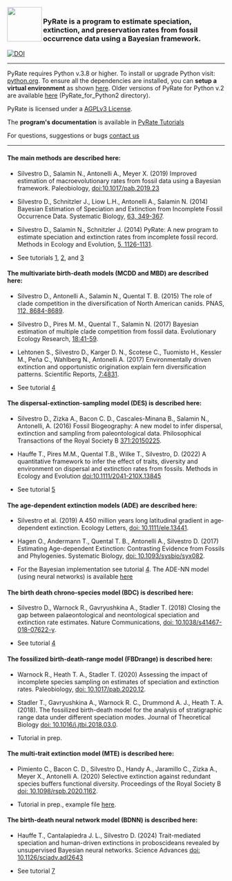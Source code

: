 <img src="https://github.com/dsilvestro/PyRate/blob/master/pyrate_lib/PyRate_logo1024.png" align="left" width="80">  

### PyRate is a program to estimate speciation, extinction, and preservation rates from fossil occurrence data using a Bayesian framework.

[![DOI](https://zenodo.org/badge/21620870.svg)](https://zenodo.org/badge/latestdoi/21620870)

---
PyRate requires Python v.3.8 or higher. 
To install or upgrade Python visit: [python.org](https://www.python.org/downloads/). 
To ensure all the dependencies are installed, you can **setup a virtual environment** as shown [here](https://github.com/dsilvestro/PyRate/blob/master/tutorials/pyrate_tutorial_0.md).
Older versions of PyRate for Python v.2 are available [here](https://github.com/dsilvestro/PyRate/releases/tag/v3.1.1) (PyRate\_for\_Python2 directory).


PyRate is licensed under a [AGPLv3 License](https://tldrlegal.com/license/gnu-affero-general-public-license-v3-(agpl-3.0)#summary).

The **program's documentation** is available in [PyRate Tutorials](https://github.com/dsilvestro/PyRate/tree/master/tutorials)

For questions, suggestions or bugs [contact us](mailto:pyrate.help@gmail.com)


---


#### The main methods are described here:

* Silvestro D., Salamin N., Antonelli A., Meyer X. (2019) Improved estimation of macroevolutionary rates from fossil data using a Bayesian framework. Paleobiology,
[doi:10.1017/pab.2019.23](https://doi.org/10.1017/pab.2019.23)

* Silvestro D., Schnitzler J., Liow L.H., Antonelli A., Salamin N. (2014) Bayesian Estimation of Speciation and Extinction from Incomplete Fossil Occurrence Data. Systematic Biology, [63, 349-367](https://academic.oup.com/sysbio/article/63/3/349/1650079).

* Silvestro D., Salamin N., Schnitzler J. (2014) PyRate: A new program to estimate speciation and extinction rates from incomplete fossil record. Methods in Ecology and Evolution, [5, 1126-1131](http://onlinelibrary.wiley.com/doi/10.1111/2041-210X.12263/abstract).
 
* See tutorials [1](https://github.com/dsilvestro/PyRate/blob/master/tutorials/pyrate_tutorial_1.md), [2](https://github.com/dsilvestro/PyRate/blob/master/tutorials/pyrate_tutorial_2.md), and [3](https://github.com/dsilvestro/PyRate/blob/master/tutorials/pyrate_tutorial_3.md)


#### The multivariate birth-death models (MCDD and MBD) are described here: 

* Silvestro D., Antonelli A., Salamin N., Quental T. B. (2015) The role of clade competition in the diversification of North American canids. PNAS, [112, 8684-8689](http://www.pnas.org/content/112/28/8684).

* Silvestro D., Pires M. M., Quental T., Salamin N. (2017) Bayesian estimation of multiple clade competition from fossil data. Evolutionary Ecology Research, 	[18:41-59](http://evolutionary-ecology.com/abstracts/v18/3010.html).

* Lehtonen S., Silvestro D., Karger D. N., Scotese C., Tuomisto H., Kessler M., Peña C., Wahlberg N., Antonelli A. (2017) Environmentally driven extinction and opportunistic origination explain fern diversification patterns. Scientific Reports, [7:4831](https://www.nature.com/articles/s41598-017-05263-7).

* See tutorial [4](https://github.com/dsilvestro/PyRate/blob/master/tutorials/pyrate_tutorial_4.md)


#### The dispersal-extinction-sampling model (DES) is described here:

* Silvestro D., Zizka A., Bacon C. D., Cascales-Minana B., Salamin N., Antonelli, A. (2016) Fossil Biogeography: A new model to infer dispersal, extinction and sampling from paleontological data. Philosophical Transactions of the Royal Society B [371:20150225](http://rstb.royalsocietypublishing.org/content/371/1691/20150225).

* Hauffe T., Pires M.M., Quental T.B., Wilke T., Silvestro, D. (2022) A quantitative framework to infer the effect of traits, diversity and environment on dispersal and extinction rates from fossils. Methods in Ecology and Evolution
[doi:10.1111/2041-210X.13845](https://onlinelibrary.wiley.com/doi/abs/10.1111/2041-210X.13845)

* See tutorial [5](https://github.com/dsilvestro/PyRate/blob/master/tutorials/pyrate_tutorial_5.md)


#### The age-dependent extinction models (ADE) are described here:

* Silvestro et al. (2019) A 450 million years long latitudinal gradient in age‐dependent extinction. Ecology Letters, [doi: 10.1111/ele.13441](https://onlinelibrary.wiley.com/doi/full/10.1111/ele.13441).

* Hagen O., Andermann T., Quental T. B., Antonelli A., Silvestro D. (2017) Estimating Age-dependent Extinction: Contrasting Evidence from Fossils and Phylogenies. Systematic Biology, [doi: 10.1093/sysbio/syx082](https://academic.oup.com/sysbio/article/doi/10.1093/sysbio/syx082/4563320/Estimating-Agedependent-Extinction-Contrasting).

* For the Bayesian implementation see tutorial [4](https://github.com/dsilvestro/PyRate/blob/master/tutorials/pyrate_tutorial_4.md#age-dependent-extinction-ade-model). The ADE-NN model (using neural networks) is available [here](https://github.com/dsilvestro/PyRate/tree/master/ADE-NN)




#### The birth death chrono-species model (BDC) is described here:

* Silvestro D., Warnock R., Gavryushkina A., Stadler T. (2018) Closing the gap between palaeontological and neontological speciation and extinction rate estimates. Nature Communications, [doi: 10.1038/s41467-018-07622-y](https://www.nature.com/articles/s41467-018-07622-y).

* See tutorial [4](https://github.com/dsilvestro/PyRate/blob/master/tutorials/pyrate_tutorial_4.md#the-birth-death-chronospecies-bdc-model)



#### The fossilized birth-death-range model (FBDrange) is described here:

* Warnock R., Heath T. A., Stadler T. (2020) Assessing the impact of incomplete species sampling on estimates of speciation and extinction rates. Paleobiology, [doi: 10.1017/pab.2020.12](https://www.cambridge.org/core/journals/paleobiology/article/assessing-the-impact-of-incomplete-species-sampling-on-estimates-of-speciation-and-extinction-rates/8D82C01066E7E2A24F2A4A8ACAC2B69F).

* Stadler T., Gavryushkina A., Warnock R. C., Drummond A. J., Heath T. A. (2018). The fossilized birth-death model for the analysis of stratigraphic range data under different speciation modes. Journal of Theoretical Biology [doi: 10.1016/j.jtbi.2018.03.0](https://www.sciencedirect.com/science/article/pii/S002251931830119X).

* Tutorial in prep. 



#### The multi-trait extinction model (MTE) is described here:

* Pimiento C., Bacon C. D., Silvestro D., Handy A., Jaramillo C., Zizka A., Meyer X., Antonelli A. (2020) Selective extinction against redundant species buffers functional diversity. Proceedings of the Royal Society B [doi: 10.1098/rspb.2020.1162](https://royalsocietypublishing.org/doi/abs/10.1098/rspb.2020.1162).

* Tutorial in prep., example file [here](https://github.com/dsilvestro/PyRate/blob/master/example_files/Example_data_MTE.txt). 



#### The birth-death neural network model (BDNN) is described here:

* Hauffe T., Cantalapiedra J. L., Silvestro D. (2024) Trait-mediated speciation and human-driven extinctions in proboscideans revealed by unsupervised Bayesian neural networks. Science Advances [doi: 10.1126/sciadv.adl2643](https://www.science.org/doi/full/10.1126/sciadv.adl2643)

* See tutorial [7](https://github.com/dsilvestro/PyRate/blob/master/tutorials/pyrate_tutorial_bdnn.md#the-birth-death-neural-network-model)
